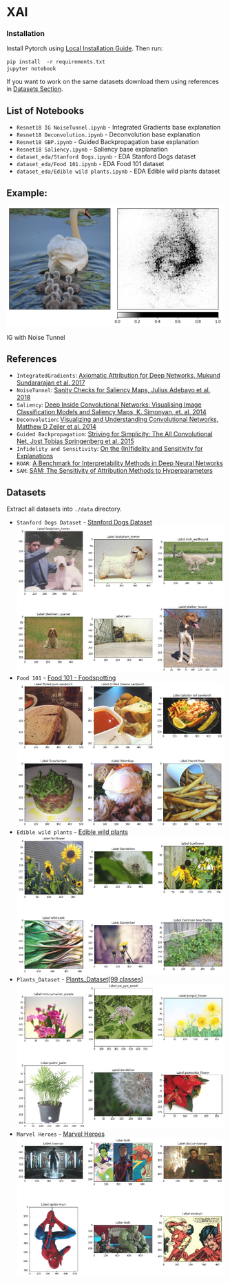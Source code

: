 # XAI

### Installation

Install Pytorch using [Local Installation Guide](https://pytorch.org/get-started/locally/). Then run:

```shell
pip install  -r requirements.txt
jupyter notebook
```

If you want to work on the same datasets download them using references in [Datasets Section](#datasets).

## List of Notebooks

- `Resnet18 IG NoiseTunnel.ipynb` - Integrated Gradients base explanation
- `Resnet18 Deconvolution.ipynb` - Deconvolution base explanation
- `Resnet18 GBP.ipynb` - Guided Backpropagation base explanation
- `Resnet18 Saliency.ipynb` - Saliency base explanation
- `dataset_eda/Stanford Dogs.ipynb` - EDA Stanford Dogs dataset
- `dataset_eda/Food 101.ipynb` - EDA Food 101 dataset
- `dataset_eda/Edible wild plants.ipynb` - EDA Edible wild plants dataset

## Example:

![IG Noise Tunnel](./img/ig_nt_result.png)

IG with Noise Tunnel

## References

* `IntegratedGradients`: [Axiomatic Attribution for Deep Networks, Mukund Sundararajan et al. 2017](https://arxiv.org/abs/1703.01365)
* `NoiseTunnel`: [Sanity Checks for Saliency Maps, Julius Adebayo et al. 2018](https://arxiv.org/abs/1810.03292)
* `Saliency`: [Deep Inside Convolutional Networks: Visualising
Image Classification Models and Saliency Maps, K. Simonyan, et. al. 2014](https://arxiv.org/pdf/1312.6034.pdf)
* `Deconvolution`: [Visualizing and Understanding Convolutional Networks, Matthew D Zeiler et al. 2014](https://arxiv.org/pdf/1311.2901.pdf)
* `Guided Backpropagation`: [Striving for Simplicity: The All Convolutional Net, Jost Tobias Springenberg et al. 2015](https://arxiv.org/pdf/1412.6806.pdf)
* `Infidelity and Sensitivity`: [On the (In)fidelity and Sensitivity for Explanations](https://arxiv.org/abs/1901.09392)
* `ROAR`: [A Benchmark for Interpretability Methods in Deep Neural Networks](https://arxiv.org/abs/1806.10758)
* `SAM`: [SAM: The Sensitivity of Attribution Methods to Hyperparameters](https://arxiv.org/abs/2003.08754)

## Datasets

Extract all datasets into `./data` directory.

* `Stanford Dogs Dataset` - [Stanford Dogs Dataset](https://www.kaggle.com/jessicali9530/stanford-dogs-dataset)
![dogs](./img/dogs.png)
* `Food 101` - [Food 101 - Foodspotting](https://www.kaggle.com/kmader/food41)
![food101](./img/food101.png)
* `Edible wild plants` - [Edible wild plants](https://www.kaggle.com/gverzea/edible-wild-plants)
![wild](./img/wild-plants.png)
* `Plants_Dataset` - [Plants_Dataset[99 classes]](https://www.kaggle.com/muhammadjawad1998/plants-dataset99-classes?select=Plant_Data)
![wild](./img/plants.png)
* `Marvel Heroes` - [Marvel Heroes](https://www.kaggle.com/hchen13/marvel-heroes)
![wild](./img/marvel.png)